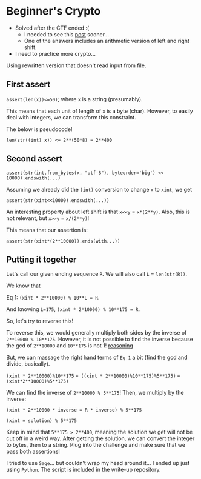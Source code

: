 # Beginner's Crypto
* Solved after the CTF ended :(
  * I needed to see this [post](https://stackoverflow.com/questions/7622/are-the-shift-operators-arithmetic-or-logical-in-c) sooner...
  * One of the answers includes an arithmetic version of left and right shift.
* I need to practice more crypto...

Using rewritten version that doesn't read input from file.

## First assert
`assert(len(x))<=50)`; where `x` is a string (presumably). 

This means that each unit of length of `x` is a byte (char). However,
to easily deal with integers, we can transform this constraint.

The below is pseudocode!

`len(str((int) x)) <= 2**(50*8) = 2**400`

## Second assert
`assert(str(int.from_bytes(x, "utf-8"), byteorder='big') << 10000).endswith(...)`

Assuming we already did the `(int)` conversion to change `x` to `xint`, we get

`assert(str(xint<<10000).endswith(...))`

An interesting property about left shift is that `x<<y` = `x*(2**y)`. Also, this is not relevant, but `x>>y` = `x/(2**y)`!

This means that our assertion is:

`assert(str(xint*(2**10000)).ends(with...))`

## Putting it together
Let's call our given ending sequence `R`. We will also call `L` = `len(str(R))`. 

We know that 

Eq 1: `(xint * 2**10000) % 10**L = R`. 

And knowing `L=175`, `(xint * 2*10000) % 10**175 = R`.

So, let's try to reverse this!

To reverse this, we would generally multiply both sides by the inverse of `2**10000 % 10**175`. 
However, it is not possible to find the inverse because the gcd of `2**10000` and `10**175` is not 1! 
[reasoning](https://www.geeksforgeeks.org/multiplicative-inverse-under-modulo-m/)

But, we can massage the right hand terms of `Eq 1` a bit (find the gcd and divide, basically).

`(xint * 2**10000)%10**175`
`= ((xint * 2**10000)%10**175)%5**175)`
`= (xint*2**10000)%5**175)`

We can find the inverse of `2**10000 % 5**175`!
Then, we multiply by the inverse:

`(xint * 2**10000 * inverse = R * inverse) % 5**175`

`(xint = solution) % 5**175`

Keep in mind that `5**175 > 2**400`, meaning the solution we get will not be cut off in a weird way.
After getting the solution, we can convert the integer to bytes, then to a string. Plug into the challenge
and make sure that we pass both assertions!

I tried to use `Sage`... but couldn't wrap my head around it... I ended up just using `Python`. The script is
included in the write-up repository.

